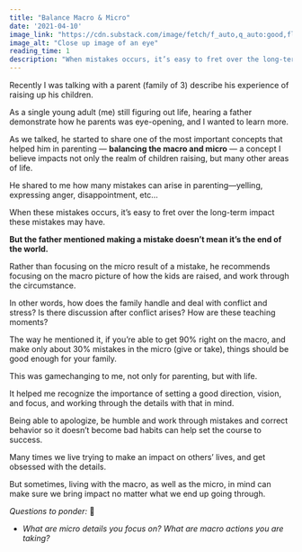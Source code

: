 ```yaml
---
title: "Balance Macro & Micro"
date: '2021-04-10'
image_link: "https://cdn.substack.com/image/fetch/f_auto,q_auto:good,fl_progressive:steep/https%3A%2F%2Fbucketeer-e05bbc84-baa3-437e-9518-adb32be77984.s3.amazonaws.com%2Fpublic%2Fimages%2Fd109f4c6-165f-4d8b-9c40-696bd7458d1f_5920x3784.jpeg"
image_alt: "Close up image of an eye"
reading_time: 1
description: "When mistakes occurs, it’s easy to fret over the long-term impact our mistakes may have. But it doesn't have to be that way."
---
```

Recently I was talking with a parent (family of 3) describe his experience of raising up his children.

As a single young adult (me) still figuring out life, hearing a father demonstrate how he parents was eye-opening, and I wanted to learn more.

As we talked, he started to share one of the most important concepts that helped him in parenting — **balancing the macro and micro** — a concept I believe impacts not only the realm of children raising, but many other areas of life.

He shared to me how many mistakes can arise in parenting—yelling, expressing anger, disappointment, etc…

When these mistakes occurs, it’s easy to fret over the long-term impact these mistakes may have.

**But the father mentioned making a mistake doesn’t mean it’s the end of the world.**

Rather than focusing on the micro result of a mistake, he recommends focusing on the macro picture of how the kids are raised, and work through the circumstance.

In other words, how does the family handle and deal with conflict and stress? Is there discussion after conflict arises? How are these teaching moments?

The way he mentioned it, if you’re able to get 90% right on the macro, and make only about 30% mistakes in the micro (give or take), things should be good enough for your family.

This was gamechanging to me, not only for parenting, but with life.

It helped me recognize the importance of setting a good direction, vision, and focus, and working through the details with that in mind.

Being able to apologize, be humble and work through mistakes and correct behavior so it doesn’t become bad habits can help set the course to success.

Many times we live trying to make an impact on others’ lives, and get obsessed with the details.

But sometimes, living with the macro, as well as the micro, in mind can make sure we bring impact no matter what we end up going through.

_Questions to ponder:_ 🤔

- _What are micro details you focus on? What are macro actions you are taking?_